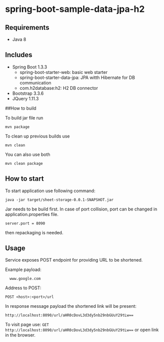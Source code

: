 # spring-boot-sample-data-jpa-h2

## Requirements
- Java 8

## Includes
- Spring Boot 1.3.3
  - spring-boot-starter-web: basic web starter
  - spring-boot-starter-data-jpa: JPA witth Hibernate for DB communication
  - com.h2database:h2: H2 DB connector
- Bootstrap 3.3.6
- JQuery 1.11.3

##How to build

To build jar file run
```
mvn package
```
To clean up previous builds use
```
mvn clean
```
You can also use both
```
mvn clean package
```

## How to start

To start application use following command:
```
java -jar target/sheet-storage-0.0.1-SNAPSHOT.jar
```

Jar needs to be build first.
In case of port collision, port can be changed in application.properties file.
```
server.port = 8090
```
then repackaging is needed.

## Usage

Service exposes POST endpoint for providing URL to be shortened.

Example payload:
```
  www.google.com
```
Address to POST:
```
POST <host>:<port>/url
```

In response message payload the shortened link will be present:
```
http://localhost:8090/url/aHR0cDovL3d3dy5nb29nbGUuY29tLw==
```

To visit page use:
`GET http://localhost:8090/url/aHR0cDovL3d3dy5nb29nbGUuY29tLw==`
or open link in the browser.




